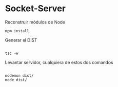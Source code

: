 # Socket-Server

Reconstruir módulos de Node
```
npm install
```

Generar el DIST
```

tsc -w
```

Levantar servidor, cualquiera de estos dos comandos
```

nodemon dist/
node dist/
```
